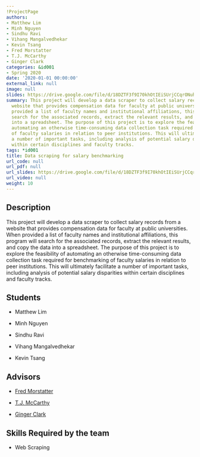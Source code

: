 ```yaml
---
!ProjectPage
authors:
- Matthew Lim
- Minh Nguyen
- Sindhu Ravi
- Vihang Mangalvedhekar
- Kevin Tsang
- Fred Morstatter
- T.J. McCarthy
- Ginger Clark
categories: &id001
- Spring 2020
date: '2020-01-01 00:00:00'
external_link: null
image: null
slides: https://drive.google.com/file/d/18DZTF3f9I70khOtIEiSUrjCCqrONuhAo/view?usp=sharing
summary: This project will develop a data scraper to collect salary records from a
  website that provides compensation data for faculty at public universities. When
  provided a list of faculty names and institutional affiliations, this program will
  search for the associated records, extract the relevant results, and copy the data
  into a spreadsheet. The purpose of this project is to explore the feasibility of
  automating an otherwise time-consuming data collection task required for benchmarking
  of faculty salaries in relation to peer institutions. This will ultimately facilitate
  a number of important tasks, including analysis of potential salary disparities
  within certain disciplines and faculty tracks.
tags: *id001
title: Data scraping for salary benchmarking
url_code: null
url_pdf: null
url_slides: https://drive.google.com/file/d/18DZTF3f9I70khOtIEiSUrjCCqrONuhAo/view?usp=sharing
url_video: null
weight: 10
---
```

## Description

This project will develop a data scraper to collect salary records from a website that provides compensation data for faculty at public universities. When provided a list of faculty names and institutional affiliations, this program will search for the associated records, extract the relevant results, and copy the data into a spreadsheet. The purpose of this project is to explore the feasibility of automating an otherwise time-consuming data collection task required for benchmarking of faculty salaries in relation to peer institutions. This will ultimately facilitate a number of important tasks, including analysis of potential salary disparities within certain disciplines and faculty tracks.





## Students

* Matthew Lim

* Minh Nguyen

* Sindhu Ravi

* Vihang Mangalvedhekar

* Kevin Tsang

## Advisors

* [Fred Morstatter](../../../author/fred-morstatter)

* [T.J. McCarthy](../../../author/tj-mccarthy)

* [Ginger Clark](../../../author/ginger-clark)

## Skills Required by the team


* Web Scraping